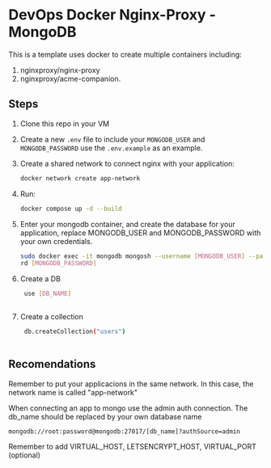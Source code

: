 # DevOps Docker Nginx-Proxy - MongoDB

This is a template uses docker to create multiple containers including:
1. nginxproxy/nginx-proxy
2. nginxproxy/acme-companion.

## Steps
1. Clone this repo in your VM
2. Create a new `.env` file to include your `MONGODB_USER` and `MONGODB_PASSWORD` use the `.env.example` as an example.
4. Create a shared network to connect nginx with your application:
    ```bash
    docker network create app-network
    ```

5. Run:
    ```bash
    docker compose up -d --build
    ```
6. Enter your mongodb container, and create the database for your application, replace MONGODB_USER and MONGODB_PASSWORD with your own credentials.

    ``` bash
    sudo docker exec -it mongodb mongosh --username [MONGODB_USER] --passwo
    rd [MONGODB_PASSWORD]
    
    ```
7. Create a DB
   ``` bash
    use [DB_NAME]
    
    ```
8. Create a collection
   ``` bash
    db.createCollection("users")
    
    ```

## Recomendations
Remember to put your applicacions in the same network. In this case, the network name is called "app-network"

When connecting an app to mongo use the admin auth connection. The db_name should be replaced by your own database name
``` bash
mongodb://root:password@mongodb:27017/[db_name]?authSource=admin
```

Remember to add VIRTUAL_HOST, LETSENCRYPT_HOST, VIRTUAL_PORT (optional)
